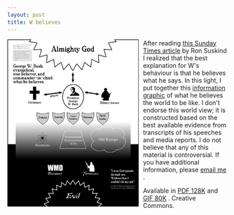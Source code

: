```yaml
---
layout: post
title: W believes 
---
```


<div style="float: left; margin-right: 10px;"><a href="/weblog/images/bush_believes/bush_believes.gif"><img src="/weblog/images/bush_believes/bush_believes_small.gif" alt="bush" /></a></div>

After reading [this Sunday Times article](http://www.nytimes.com/2004/10/17/magazine/17BUSH.html) by Ron Suskind I realized that the best explanation for W's behaviour is that he believes what he says. In this light, I put together this [information graphic](http://en.wikipedia.org/wiki/Information_graphics) of what he believes the world to be like. I don't endorse this world view; it is constructed based on the best available evidence from transcripts of his speeches and media reports. I do not believe that any of this material is controversial. If you have additional information, please [email me](mailto:sbwoodside@yahoo.com?subject=W%20believes) .

Available in [PDF 128K](/weblog/images/bush_believes/bush_believes.pdf) and [GIF 80K](/weblog/images/bush_believes/bush_believes.gif) . Creative Commons.
